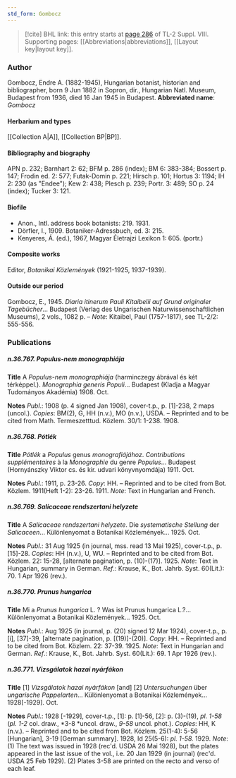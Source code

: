 ```yaml
---
std_form: Gombocz
---
```


> [!cite] BHL link: this entry starts at [page 286](https://www.biodiversitylibrary.org/page/33258764) of TL-2 Suppl. VIII.
> Supporting pages: [[Abbreviations|abbreviations]], [[Layout key|layout key]].

### Author

Gombocz, Endre A. (1882-1945), Hungarian botanist, historian and bibliographer, born 9 Jun 1882 in Sopron, dir., Hungarian Natl. Museum, Budapest from 1936, died 16 Jan 1945 in Budapest. 
**Abbreviated name**: *Gombocz*

#### Herbarium and types

[[Collection A|A]], [[Collection BP|BP]].

#### Bibliography and biography

APN p. 232; Barnhart 2: 62; BFM p. 286 (index); BM 6: 383-384; Bossert p. 147; Frodin ed. 2: 577; Futak-Domin p. 221; Hirsch p. 101; Hortus 3: 1194; IH 2: 230 (as "Endee"); Kew 2: 438; Plesch p. 239; Portr. 3: 489; SO p. 24 (index); Tucker 3: 121.

#### Biofile

- Anon., Intl. address book botanists: 219. 1931.
- Dörfler, I., 1909. Botaniker-Adressbuch, ed. 3: 215.
- Kenyeres, Á. (ed.), 1967, Magyar Életrajzi Lexikon 1: 605. (portr.)

#### Composite works

Editor, *Botanikai Közlemények* (1921-1925, 1937-1939).

#### Outside our period

Gombocz, E., 1945. *Diaria itinerum Pauli Kitaibelii auf Grund originaler Tagebücher*... Budapest (Verlag des Ungarischen Naturwissenschaftlichen Museums), 2 vols., 1082 p. – *Note*: Kitaibel, Paul (1757-1817), see TL-2/2: 555-556.

### Publications

##### n.36.767. Populus-nem monographiája

**Title**
A *Populus-nem monographiája* (harminczegy ábrával és két térképpel.). *Monographia generis Populi*... Budapest (Kladja a Magyar Tudományos Akadémia) 1908. Oct.

**Notes**
*Publ*.: 1908 (p. 4 signed Jan 1908), cover-t.p., p. \[1\]-238, 2 maps (uncol.). *Copies*: BM(2), G, HH (n.v.), MO (n.v.), USDA. – Reprinted and to be cited from Math. Termeszetttud. Közlem. 30/1: 1-238. 1908.

##### n.36.768. Pótlék

**Title**
*Pótlék* a *Populus* genus *monografiájához*. *Contributions supplémentaires* à la *Monographie* du genre *Populus*... Budapest (Hornyánszky Viktor cs. és kir. udvari könyvnyomdája) 1911. Oct.

**Notes**
*Publ*.: 1911, p. 23-26. *Copy*: HH. – Reprinted and to be cited from Bot. Közlem. 1911(Heft 1-2): 23-26. 1911.
*Note*: Text in Hungarian and French.

##### n.36.769. Salicaceae rendszertani helyzete

**Title**
A *Salicaceae rendszertani helyzete*. Die *systematische Stellung* der *Salicaceen*... Különlenyomat a Botanikai Közlemények... 1925. Oct.

**Notes**
*Publ*.: 31 Aug 1925 (in journal, mss. read 13 Mai 1925), cover-t.p., p. \[15\]-28. *Copies*: HH (n.v.), U, WU. – Reprinted and to be cited from Bot. Közlem. 22: 15-28, \[alternate pagination, p. (10)-(17)\]. 1925.
*Note*: Text in Hungarian, summary in German.
*Ref*.: Krause, K., Bot. Jahrb. Syst. 60(Lit.): 70. 1 Apr 1926 (rev.).

##### n.36.770. Prunus hungarica

**Title**
Mi a *Prunus hungarica* L. ? Was ist Prunus hungarica L.?... Különlenyomat a Botanikai Közlemények... 1925. Oct.

**Notes**
*Publ*.: Aug 1925 (in journal, p. (20) signed 12 Mar 1924), cover-t.p., p. \[i\], \[37\]-39, \[alternate pagination, p. \[(19)\]-(20)\]. *Copy*: HH. – Reprinted and to be cited from Bot. Közlem. 22: 37-39. 1925.
*Note*: Text in Hungarian and German.
*Ref*.: Krause, K., Bot. Jahrb. Syst. 60(Lit.): 69. 1 Apr 1926 (rev.).

##### n.36.771. Vizsgálatok hazai nyárfákon

**Title**
\[1\] *Vizsgálatok hazai nyárfákon* \[and\] \[2\] *Untersuchungen* über *ungarische Pappelarten*... Különlenyomat a Botanikai Közlemények... 1928\[-1929\]. Oct.

**Notes**
*Publ*.: 1928 \[-1929\], cover-t.p., \[1\]: p. \[1\]-56, \[2\]: p. (3)-(19), *pl. 1-58* (*pl. 1-2* col. draw., *3-8 *uncol. draw., *9-58* uncol. phot.). *Copies*: HH, K (n.v.). – Reprinted and to be cited from Bot. Közlem. 25(1-4): 5-56 \[Hungarian\], 3-19 \[German summary\]. 1928, Id 25(5-6): *pl. 1-58.* 1929.
*Note*: (1) The text was issued in 1928 (rec'd. USDA 26 Mai 1928), but the plates appeared in the last issue of the vol., i.e. 20 Jan 1929 (in journal) (rec'd. USDA 25 Feb 1929). (2) Plates 3-58 are printed on the recto and verso of each leaf.

